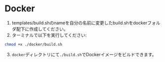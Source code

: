 # Docker
1. templates/build.shのnameを自分の名前に変更したbuild.shをdockerフォルダ配下に作成してください。
2. ターミナルで以下を実行してください:
```bash
chmod +x ./docker/build.sh
```
3. `docker`ディレクトリにて`./build.sh`でDockerイメージをビルドできます。